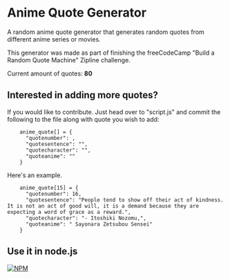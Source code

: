 # Anime Quote Generator
A random anime quote generator that generates random quotes from different anime series or movies.

This generator was made as part of finishing the freeCodeCamp "Build a Random Quote Machine" Zipline challenge.

Current amount of quotes: **80**

## Interested in adding more quotes?
If you would like to contribute. Just head over to "script.js" and commit the following to the file along with quote you wish to add:

```
    anime_quote[] = {
      "quotenumber": ,
      "quotesentence": "",
      "quotecharacter": "",
      "quoteanime": ""
    }
```


Here's an example.
```
    anime_quote[15] = {
      "quotenumber": 16,
      "quotesentence": "People tend to show off their act of kindness. It is not an act of good will, it is a demand because they are expecting a word of grace as a reward.",
      "quotecharacter": "- Itoshiki Nozomu,",
      "quoteanime": " Sayonara Zetsubou Sensei"
    }
```

## Use it in node.js
[![NPM](https://nodei.co/npm/animequote.png?downloads=true&downloadRank=true&stars=true)](https://nodei.co/npm/animequote/)
